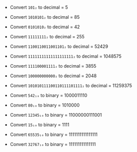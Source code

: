 
- Convert `101₂` to decimal = 5
- Convert `1010101₂` to decimal = 85
- Convert `0101010₂` to decimal = 42
- Convert `11111111₂` to decimal = 255 
- Convert `1100110011001101₂` to decimal = 52429
- Convert `11111111111111111111₂` to decimal = 1048575
- Convert `111100001111₂` to decimal = 3855
- Convert `100000000000₂` to decimal = 2048
- Convert `101010111100110111101111₂` to decimal = 11259375

- Convert `542₁₀` to binary = 1000011110
- Convert `80₁₀` to binary = 1010000
- Convert `12345₁₀` to binary = 11000000111001
- Convert `15₁₀` to binary = 1111
- Convert `65535₁₀` to binary = 1111111111111111
- Convert `32767₁₀` to binary = 111111111111111
